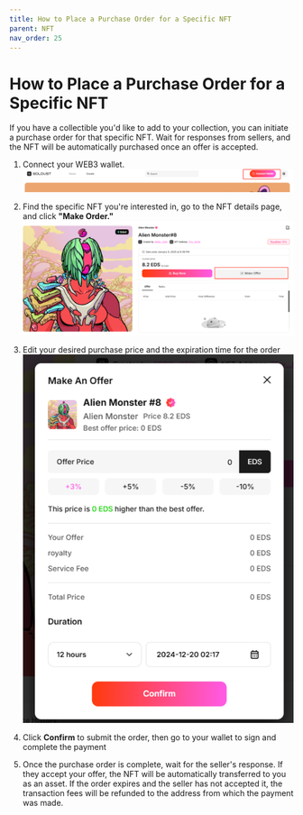 ```yaml
---
title: How to Place a Purchase Order for a Specific NFT
parent: NFT
nav_order: 25
---
```


# How to Place a Purchase Order for a Specific NFT

If you have a collectible you'd like to add to your collection, you can initiate a purchase order for that specific NFT. Wait for responses from sellers, and the NFT will be automatically purchased once an offer is accepted.

1. Connect your WEB3 wallet.<br>
   <img src="/img/offer/1.png">

2.  Find the specific NFT you're interested in, go to the NFT details page, and click **"Make Order."**
    <img src="/img/offer/2.png">

3.  Edit your desired purchase price and the expiration time for the order
    <img src="/img/offer/3.png">

4.  Click **Confirm** to submit the order, then go to your wallet to sign and complete the payment

5.  Once the purchase order is complete, wait for the seller's response. If they accept your offer, the NFT will be automatically transferred to you as an asset. If the order expires and the seller has not accepted it, the transaction fees will be refunded to the address from which the payment was made.
